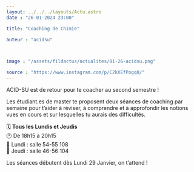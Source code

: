 ```yaml
---
layout: ../../../layouts/Actu.astro
date : "26-01-2024 23:00"

title: "Coaching de Chimie"

auteur : "acidsu"

 

image : "/assets/fildactus/actualites/01-26-acidsu.png"

source : "https://www.instagram.com/p/C2kXEfPogq0/"
---
```


ACID-SU est de retour pour te coacher au second semestre !

Les étudiant.es de master te proposent deux séances de coaching par semaine pour t’aider à réviser, à comprendre et à approfondir les notions vues en cours et sur lesquelles tu aurais des difficultés.

🗓️ __Tous les Lundis et Jeudis__  
🕐 De 18h15 à 20h15  
📍 Lundi : salle 54-55 108  
📍 Jeudi : salle 46-56 104

Les séances débutent dès Lundi 29 Janvier, on t’attend !
